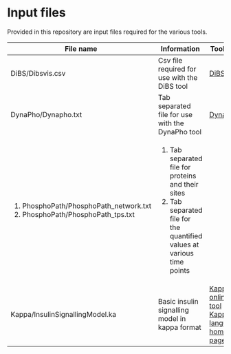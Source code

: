 # Input files

Provided in this repository are input files required for the various tools.

File name | Information | Tool link 
--- | --- | ---
DiBS/Dibsvis.csv | Csv file required for use with the DiBS tool | [DiBS](http://www.dibsvis.com)
DynaPho/Dynapho.txt | Tab separated file for use with the DynaPho tool | [DynaPho](http://140.112.52.89/dynapho/)
<ol> <li> PhosphoPath/PhosphoPath_network.txt </li> <li> PhosphoPath/PhosphoPath_tps.txt </li> </ol> | <ol> <li> Tab separated file for proteins and their sites </li> <li> Tab separated file for the quantified values at various time points </li> </ol>
Kappa/InsulinSignallingModel.ka | Basic insulin signalling model in kappa format | [Kappa online tool](https://tools.kappalanguage.org/try/?model=https%3A//raw.githubusercontent.com/Kappa-Dev/KaSim/master/models/abc-pert.ka) [Kappa language home page](https://kappalanguage.org)
